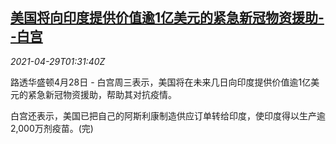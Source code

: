 <!--1619661662000-->
[美国将向印度提供价值逾1亿美元的紧急新冠物资援助--白宫](https://cn.reuters.com/article/usa-india-0428-wedn-idCNKBS2CG03Z)
------

<div><i>2021-04-29T01:31:40Z</i></div><p>路透华盛顿4月28日 - 白宫周三表示，美国将在未来几日向印度提供价值逾1亿美元的紧急新冠物资援助，帮助其对抗疫情。</p><p>白宫还表示，美国已把自己的阿斯利康制造供应订单转给印度，使印度得以生产逾2,000万剂疫苗。(完)</p>
